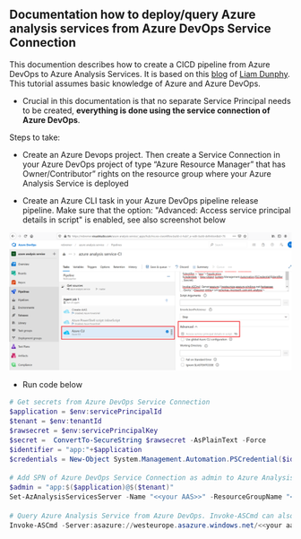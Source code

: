 ## Documentation how to deploy/query Azure analysis services from Azure DevOps Service Connection

This documention describes how to create a CICD pipeline from Azure DevOps to Azure Analysis Services. It is based on this [blog](https://medium.com/swlh/you-me-ci-cd-deploying-azure-analysis-services-tabular-models-through-azure-pipelines-55370ac9fab3) of [Liam Dunphy](https://medium.com/@liamejdunphy). This tutorial assumes basic knowledge of Azure and Azure DevOps. 
- Crucial in this documentation is that no separate Service Principal needs to be created, **everything is done using the service connection of Azure DevOps**.

Steps to take:

-	Create an Azure Devops project. Then create a Service Connection in your Azure DevOps project of type “Azure Resource Manager” that has Owner/Contributor” rights on the resource group where your Azure Analysis Service is deployed

- Create an Azure CLI task in your Azure DevOps pipeline release pipeline. Make sure that the option: "Advanced: Access service principal details in script" is enabled, see also screenshot below

![Overview](./aasdeploy.png)


- Run code below

```PowerShell
# Get secrets from Azure DevOps Service Connection
$application = $env:servicePrincipalId
$tenant = $env:tenantId
$rawsecret = $env:servicePrincipalKey
$secret =  ConvertTo-SecureString $rawsecret -AsPlainText -Force 
$identifier = "app:"+$application
$credentials = New-Object System.Management.Automation.PSCredential($identifier , $secret)

# Add SPN of Azure DevOps Service Connection as admin to Azure Analysis Service 
$admin = "app:$($application)@$($tenant)"
Set-AzAnalysisServicesServer -Name "<<your AAS>>" -ResourceGroupName "<<your AAS Recourse Group>>" -Administrator $admin

# Query Azure Analysis Service from Azure DevOps. Invoke-ASCmd can also be used to deploy models, see blog
Invoke-ASCmd -Server:asazure://westeurope.asazure.windows.net/<<your aas service>> -Query:"<Discover xmlns='urn:schemas-microsoft-com:xml-analysis'><RequestType>DBSCHEMA_CATALOGS</RequestType><Restrictions /><Properties /></Discover>" -verbose -Credential $credentials -TenantId $tenant

```